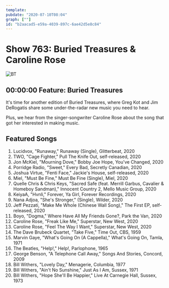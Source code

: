 ```yaml
---
template: 
pubdate: "2020-07-10T08:04"
graph: [""]
id: "b2aacad5-e59a-4039-897c-6ae42d5e8c84"
---
```






# Show 763: Buried Treasures & Caroline Rose

![BT](https://api.wbez.org/v2/images/38753102-8740-4a6e-b52a-77716d049cae.jpg?width=960&height=450&mode=ASPECT_WIDTH)



## 00:00:00 Feature: Buried Treasures

It's time for another edition of Buried Treasures, where Greg Kot and Jim DeRogatis share some under-the-radar new music you need to hear.

Plus, we hear from the singer-songwriter Caroline Rose about the song that got her interested in making music.



## Featured Songs

1. Lucidvox, "Runaway," Runaway (Single), Glitterbeat, 2020
2. TWO, "Cage Fighter," Pull The Knife Out, self-released, 2020
3. Jon McKiel, "Mourning Dove," Bobby Joe Hope, You've Changed, 2020
4. Porridge Radio, "Sweet," Every Bad, Secretly Canadian, 2020
5. Joshua Virtue, "Fenti Face," Jackie's House, self-released, 2020
6. Miel, "Must Be Fine," Must Be Fine (Single), Miel, 2020
7. Quelle Chris & Chris Keys, "Sacred Safe (feat. Merrill Garbus, Cavalier & Homeboy Sandman)," Innocent Country 2, Mello Music Group, 2020
8. KeiyaA, "Hvnli," Forever, Ya Girl, Forever Recordings, 2020
9. Nana Adjoa, "She's Stronger," (Single), Wilder, 2020
10. Jeff Pezzati, "Make Me Whole (Chinese Wall Song)," The First EP, self-released, 2020
11. Boyo, "Dogma," Where Have All My Friends Gone?, Park the Van, 2020
12. Caroline Rose, "Freak Like Me," Superstar, New West, 2020
13. Caroline Rose, "Feel The Way I Want," Superstar, New West, 2020
14. The Dave Brubeck Quartet, "Take Five," Time Out, CBS, 1959
15. Marvin Gaye, "What's Going On (A Cappella)," What's Going On, Tamla, 1971
16. The Beatles, "Help!," Help!, Parlophone, 1965
17. George Benson, "A Telephone Call Away," Songs And Stories, Concord, 2009
18. Bill Withers, "Lovely Day," Menagerie, Columbia, 1977
19. Bill Withers, "Ain't No Sunshine," Just As I Am, Sussex, 1971
20. Bill Withers, "Hope She'll Be Happier," Live At Carnegie Hall, Sussex, 1973